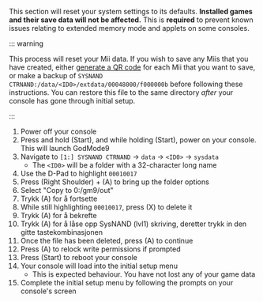 This section will reset your system settings to its defaults. **Installed games and their save data will not be affected.** This is **required** to prevent known issues relating to extended memory mode and applets on some consoles.

::: warning

This process will reset your Mii data. If you wish to save any Miis that you have created, either [generate a QR code](https://en-americas-support.nintendo.com/app/answers/detail/a_id/298/~/how-to-generate-a-qr-code%E2%84%A2-for-a-mii) for each Mii that you want to save, or make a backup of `SYSNAND CTRNAND:/data/<ID0>/extdata/00048000/f000000b` before following these instructions. You can restore this file to the same directory _after_ your console has gone through initial setup.

:::

1. Power off your console
2. Press and hold (Start), and while holding (Start), power on your console. This will launch GodMode9
3. Navigate to `[1:] SYSNAND CTRNAND` -> `data` -> `<ID0>` -> `sysdata`
    - The `<ID0>` will be a folder with a 32-character long name
4. Use the D-Pad to highlight `00010017`
5. Press (Right Shoulder) + (A) to bring up the folder options
6. Select "Copy to 0:/gm9/out"
7. Trykk (A) for å fortsette
8. While still highlighting `00010017`, press (X) to delete it
9. Trykk (A) for å bekrefte
10. Trykk (A) for å låse opp SysNAND (lvl1) skriving, deretter trykk in den gitte tastekombinasjonen
11. Once the file has been deleted, press (A) to continue
12. Press (A) to relock write permissions if prompted
13. Press (Start) to reboot your console
14. Your console will load into the initial setup menu
    - This is expected behaviour. You have not lost any of your game data
15. Complete the initial setup menu by following the prompts on your console's screen
